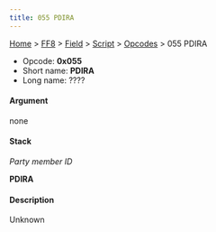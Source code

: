 ```yaml
---
title: 055 PDIRA
---
```


[Home](/ff7-flat-wiki/Main%20Page.md) > [FF8](/ff7-flat-wiki/FF8.md) > [Field](/ff7-flat-wiki/FF8/Field.md) > [Script](/ff7-flat-wiki/FF8/Field/Script.md) > [Opcodes](/ff7-flat-wiki/FF8/Field/Script/Opcodes.md) > 055 PDIRA

-   Opcode: **0x055**
-   Short name: **PDIRA**
-   Long name: ????

#### Argument

none

#### Stack

  
*Party member ID*

**PDIRA**

#### Description

Unknown
